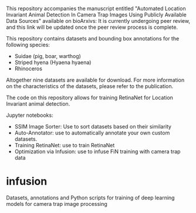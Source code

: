 This repository accompanies the manuscript entitled "Automated Location Invariant Animal Detection In Camera Trap Images Using Publicly Available Data Sources" available on bioArxivs:
It is currently undergoing peer review, and this link will be updated once the peer review process is complete.

This repository contains datasets and bounding box annotations for the following species:
* Suidae (pig, boar, warthog)
* Striped hyena (Hyaena hyaena)
* Rhinoceros

Altogether nine datasets are available for download. For more information on the characteristics of the datasets, please refer to the publication. 

The code on this repository allows for training RetinaNet for Location Invariant animal detection. 

Jupyter notebooks:

* SSIM Image Sorter: Use to sort datasets based on their similarity
* Auto-Annotator: use to automatically annotate your own custom datasets. 
* Training RetinaNet: use to train RetinaNet
* Optimization via Infusion: use to infuse FiN training with camera trap data




# infusion
Datasets, annotations and Python scripts for training of deep learning models for camera trap image processing 
